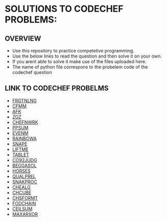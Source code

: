 # SOLUTIONS TO CODECHEF PROBLEMS:

## OVERVIEW
* Use this repository to practice competetive programming. 
* Use the below links to read the question and then solve it on your own.
* If you arent able to solve it make use of the files uploaded here.
* The name of python file correspons to the probelem code of the codechef question

## LINK TO CODECHEF PROBELMS
* [FRGTNLNG](https://www.codechef.com/problems/FRGTNLNG)
* [CFMM](https://www.codechef.com/problems/CFMM)
* [AFK](https://www.codechef.com/problems/AFK/)
* [ZOZ](https://www.codechef.com/problems/ZOZ/)
* [CHEFNWRK](https://www.codechef.com/problems/CHEFNWRK)  
* [PPSUM](https://www.codechef.com/problems/PPSUM)
* [EVENM](https://www.codechef.com/problems/EVENM)
* [RAINBOWA](https://www.codechef.com/problems/RAINBOWA)
* [SNAPE](https://www.codechef.com/problems/SNAPE)
* [LIFTME](https://www.codechef.com/problems/LIFTME)
* [TABLET](https://www.codechef.com/problems/TABLET)
* [CO92JUDG](https://www.codechef.com/problems/CO92JUDG)
* [BEGGASOL](https://www.codechef.com/problems/BEGGASOL)
* [HORSES](https://www.codechef.com/problems/HORSES)
* [QUALPREL](https://www.codechef.com/problems/QUALPREL)
* [SNAKPROC](https://www.codechef.com/problems/SNAKPROC)
* [CHEALG](https://www.codechef.com/problems/CHEALG)
* [CHCUBE](https://www.codechef.com/problems/CHCUBE)
* [CHSFORMT](https://www.codechef.com/START7C/problems/CHSFORMT)
* [FODCHAIN](https://www.codechef.com/START7C/problems/FODCHAIN)
* [CEILSUM](https://www.codechef.com/START7C/problems/CEILSUM)
* [MAXARXOR](https://www.codechef.com/START7C/problems/MAXARXOR)
